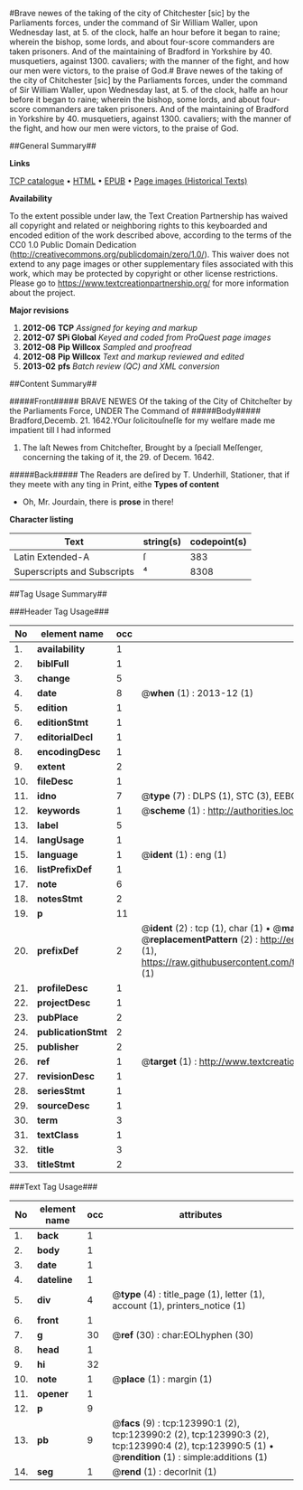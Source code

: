 #Brave newes of the taking of the city of Chitchester [sic] by the Parliaments forces, under the command of Sir William Waller, upon Wednesday last, at 5. of the clock, halfe an hour before it began to raine; wherein the bishop, some lords, and about four-score commanders are taken prisoners. And of the maintaining of Bradford in Yorkshire by 40. musquetiers, against 1300. cavaliers; with the manner of the fight, and how our men were victors, to the praise of God.#
Brave newes of the taking of the city of Chitchester [sic] by the Parliaments forces, under the command of Sir William Waller, upon Wednesday last, at 5. of the clock, halfe an hour before it began to raine; wherein the bishop, some lords, and about four-score commanders are taken prisoners. And of the maintaining of Bradford in Yorkshire by 40. musquetiers, against 1300. cavaliers; with the manner of the fight, and how our men were victors, to the praise of God.

##General Summary##

**Links**

[TCP catalogue](http://www.ota.ox.ac.uk/tcp/)  • 
[HTML](http://tei.it.ox.ac.uk/tcp/Texts-HTML/free/A77/A77270.html)  • 
[EPUB](http://tei.it.ox.ac.uk/tcp/Texts-EPUB/free/A77/A77270.epub) • 
[Page images (Historical Texts)](https://historicaltexts.jisc.ac.uk/eebo-99871578e)

**Availability**

To the extent possible under law, the Text Creation Partnership has waived all copyright and related or neighboring rights to this keyboarded and encoded edition of the work described above, according to the terms of the CC0 1.0 Public Domain Dedication (http://creativecommons.org/publicdomain/zero/1.0/). This waiver does not extend to any page images or other supplementary files associated with this work, which may be protected by copyright or other license restrictions. Please go to https://www.textcreationpartnership.org/ for more information about the project.

**Major revisions**

1. __2012-06__ __TCP__ *Assigned for keying and markup*
1. __2012-07__ __SPi Global__ *Keyed and coded from ProQuest page images*
1. __2012-08__ __Pip Willcox__ *Sampled and proofread*
1. __2012-08__ __Pip Willcox__ *Text and markup reviewed and edited*
1. __2013-02__ __pfs__ *Batch review (QC) and XML conversion*

##Content Summary##

#####Front#####
BRAVE NEWES Of the taking of the City of Chitcheſter by the Parliaments Force, UNDER The Command of 
#####Body#####
Bradford,Decemb. 21. 1642.YOur ſolicitouſneſſe for my welfare made me impatient till I had informed 
1. The laſt Newes from Chitcheſter, Brought by a ſpeciall Meſſenger, concerning the taking of it, the 29. of Decem. 1642.

#####Back#####
The Readers are deſired by T. Underhill, Stationer, that if they meete with any ting in Print, eithe
**Types of content**

  * Oh, Mr. Jourdain, there is **prose** in there!

**Character listing**


|Text|string(s)|codepoint(s)|
|---|---|---|
|Latin Extended-A|ſ|383|
|Superscripts             and Subscripts|⁴|8308|

##Tag Usage Summary##

###Header Tag Usage###

|No|element name|occ|attributes|
|---|---|---|---|
|1.|__availability__|1||
|2.|__biblFull__|1||
|3.|__change__|5||
|4.|__date__|8| @__when__ (1) : 2013-12 (1)|
|5.|__edition__|1||
|6.|__editionStmt__|1||
|7.|__editorialDecl__|1||
|8.|__encodingDesc__|1||
|9.|__extent__|2||
|10.|__fileDesc__|1||
|11.|__idno__|7| @__type__ (7) : DLPS (1), STC (3), EEBO-CITATION (1), PROQUEST (1), VID (1)|
|12.|__keywords__|1| @__scheme__ (1) : http://authorities.loc.gov/ (1)|
|13.|__label__|5||
|14.|__langUsage__|1||
|15.|__language__|1| @__ident__ (1) : eng (1)|
|16.|__listPrefixDef__|1||
|17.|__note__|6||
|18.|__notesStmt__|2||
|19.|__p__|11||
|20.|__prefixDef__|2| @__ident__ (2) : tcp (1), char (1)  •  @__matchPattern__ (2) : ([0-9\-]+):([0-9IVX]+) (1), (.+) (1)  •  @__replacementPattern__ (2) : http://eebo.chadwyck.com/downloadtiff?vid=$1&page=$2 (1), https://raw.githubusercontent.com/textcreationpartnership/Texts/master/tcpchars.xml#$1 (1)|
|21.|__profileDesc__|1||
|22.|__projectDesc__|1||
|23.|__pubPlace__|2||
|24.|__publicationStmt__|2||
|25.|__publisher__|2||
|26.|__ref__|1| @__target__ (1) : http://www.textcreationpartnership.org/docs/. (1)|
|27.|__revisionDesc__|1||
|28.|__seriesStmt__|1||
|29.|__sourceDesc__|1||
|30.|__term__|3||
|31.|__textClass__|1||
|32.|__title__|3||
|33.|__titleStmt__|2||


###Text Tag Usage###

|No|element name|occ|attributes|
|---|---|---|---|
|1.|__back__|1||
|2.|__body__|1||
|3.|__date__|1||
|4.|__dateline__|1||
|5.|__div__|4| @__type__ (4) : title_page (1), letter (1), account (1), printers_notice (1)|
|6.|__front__|1||
|7.|__g__|30| @__ref__ (30) : char:EOLhyphen (30)|
|8.|__head__|1||
|9.|__hi__|32||
|10.|__note__|1| @__place__ (1) : margin (1)|
|11.|__opener__|1||
|12.|__p__|9||
|13.|__pb__|9| @__facs__ (9) : tcp:123990:1 (2), tcp:123990:2 (2), tcp:123990:3 (2), tcp:123990:4 (2), tcp:123990:5 (1)  •  @__rendition__ (1) : simple:additions (1)|
|14.|__seg__|1| @__rend__ (1) : decorInit (1)|
